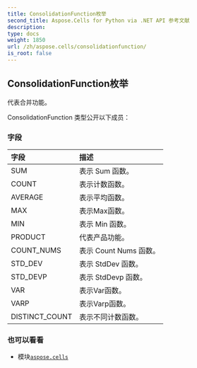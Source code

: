 ```yaml
---
title: ConsolidationFunction枚举
second_title: Aspose.Cells for Python via .NET API 参考文献
description:
type: docs
weight: 1850
url: /zh/aspose.cells/consolidationfunction/
is_root: false
---
```

## ConsolidationFunction枚举
代表合并功能。



ConsolidationFunction 类型公开以下成员：

### 字段
|字段|描述|
| :- | :- |
| SUM |表示 Sum 函数。|
| COUNT |表示计数函数。|
| AVERAGE |表示平均函数。|
| MAX |表示Max函数。|
| MIN |表示 Min 函数。|
| PRODUCT |代表产品功能。|
| COUNT_NUMS |表示 Count Nums 函数。|
| STD_DEV |表示 StdDev 函数。|
| STD_DEVP |表示 StdDevp 函数。|
| VAR |表示Var函数。|
| VARP |表示Varp函数。|
| DISTINCT_COUNT |表示不同计数函数。|



### 也可以看看
* 模块[`aspose.cells`](..)
